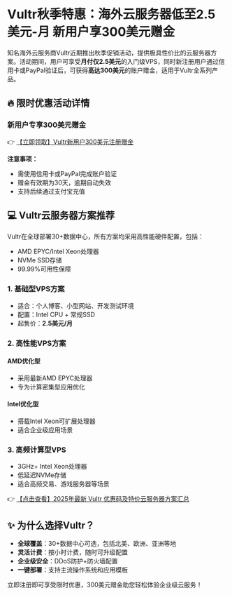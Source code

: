 # Vultr秋季特惠：海外云服务器低至2.5美元-月 新用户享300美元赠金

知名海外云服务商Vultr近期推出秋季促销活动，提供极具性价比的云服务器方案。活动期间，用户可享受**月付仅2.5美元**的入门级VPS，同时新注册用户通过信用卡或PayPal验证后，可获得**高达300美元**的账户赠金，适用于Vultr全系列产品。

## 🔥 限时优惠活动详情

### 新用户专享300美元赠金
👉 [【立即领取】Vultr新用户300美元注册赠金](https://bit.ly/VuLtr)

**注意事项：**
- 需使用信用卡或PayPal完成账户验证
- 赠金有效期为30天，逾期自动失效
- 支持后续通过支付宝充值

## 💻 Vultr云服务器方案推荐

Vultr在全球部署30+数据中心，所有方案均采用高性能硬件配置，包括：

- AMD EPYC/Intel Xeon处理器
- NVMe SSD存储
- 99.99%可用性保障

### 1. 基础型VPS方案
- 适合：个人博客、小型网站、开发测试环境
- 配置：Intel CPU + 常规SSD
- 起售价：**2.5美元/月**

### 2. 高性能VPS方案
#### AMD优化型
- 采用最新AMD EPYC处理器
- 专为计算密集型应用优化

#### Intel优化型
- 搭载Intel Xeon可扩展处理器
- 适合企业级应用场景

### 3. 高频计算型VPS
- 3GHz+ Intel Xeon处理器
- 低延迟NVMe存储
- 适合高频交易、游戏服务器等场景

👉 [【点击查看】2025年最新 Vultr 优惠码及特价云服务器方案汇总](https://bit.ly/VuLtr)

## ✨ 为什么选择Vultr？
- **全球覆盖**：30+数据中心可选，包括北美、欧洲、亚洲等地
- **灵活计费**：按小时计费，随时可升级配置
- **企业级安全**：DDoS防护+防火墙配置
- **一键部署**：支持主流操作系统和应用模板

立即注册即可享受限时优惠，300美元赠金助您轻松体验企业级云服务！